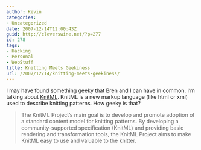```yaml
---
author: Kevin
categories:
- Uncategorized
date: 2007-12-14T12:00:43Z
guid: http://cleverswine.net/?p=277
id: 278
tags:
- Hacking
- Personal
- WebStuff
title: Knitting Meets Geekiness
url: /2007/12/14/knitting-meets-geekiness/
---
```


I may have found something geeky that Bren and I can have in common. I&#8217;m talking about [KnitML](http://www.knitml.com/blog/). KnitML is a new markup language (like html or xml) used to describe knitting patterns. How geeky is that?

> The KnitML Project&#8217;s main goal is to develop and promote adoption of a standard content model for knitting patterns. By developing a community-supported specification (KnitML) and providing basic rendering and transformation tools, the KnitML Project aims to make KnitML easy to use and valuable to the knitter.